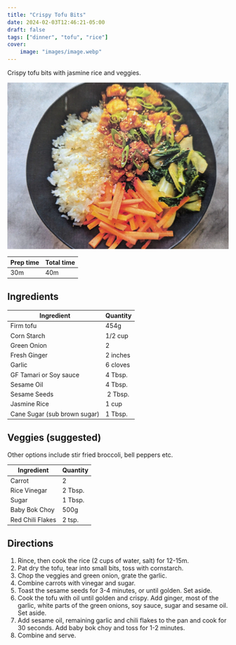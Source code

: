 ```yaml
---
title: "Crispy Tofu Bits"
date: 2024-02-03T12:46:21-05:00
draft: false
tags: ["dinner", "tofu", "rice"]
cover:
    image: "images/image.webp"
---
```



Crispy tofu bits with jasmine rice and veggies.

![](images/image.webp)

|Prep time|Total time|
--- | ---
|30m|40m|


## Ingredients

|Ingredient|Quantity|
--- | ---
Firm tofu | 454g
Corn Starch | 1/2 cup
Green Onion | 2
Fresh Ginger | 2 inches
Garlic | 6 cloves
GF Tamari or Soy sauce | 4 Tbsp.
Sesame Oil | 4 Tbsp.
Sesame Seeds | 2 Tbsp.
Jasmine Rice | 1 cup
Cane Sugar (sub brown sugar) | 1 Tbsp.


## Veggies (suggested)

Other options include stir fried broccoli, bell peppers etc.

|Ingredient|Quantity|
--- | ---
Carrot | 2
Rice Vinegar | 2 Tbsp.
Sugar | 1 Tbsp.
Baby Bok Choy | 500g
Red Chili Flakes | 2 tsp.


## Directions

1. Rince, then cook the rice (2 cups of water, salt) for 12-15m.
2. Pat dry the tofu, tear into small bits, toss with cornstarch.
3. Chop the veggies and green onion, grate the garlic.
4. Combine carrots with vinegar and sugar.
5. Toast the sesame seeds for 3-4 minutes, or until golden. Set aside.
6. Cook the tofu with oil until golden and crispy. Add ginger, most of the garlic, white parts of the green onions, soy sauce, sugar and sesame oil. Set aside.
7. Add sesame oil, remaining garlic and chili flakes to the pan and cook for 30 seconds. Add baby bok choy and toss for 1-2 minutes.
8. Combine and serve.


